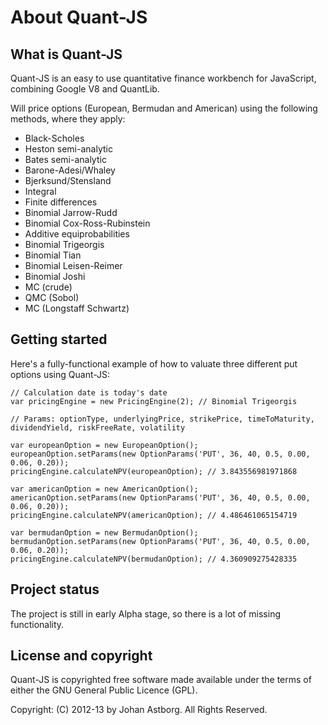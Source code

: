 # About Quant-JS #

## What is Quant-JS ##

Quant-JS is an easy to use quantitative finance workbench for JavaScript, combining Google V8 and QuantLib.

Will price options (European, Bermudan and American) using the following methods, where they apply:
- Black-Scholes
- Heston semi-analytic
- Bates semi-analytic
- Barone-Adesi/Whaley
- Bjerksund/Stensland
- Integral
- Finite differences
- Binomial Jarrow-Rudd
- Binomial Cox-Ross-Rubinstein
- Additive equiprobabilities
- Binomial Trigeorgis
- Binomial Tian
- Binomial Leisen-Reimer
- Binomial Joshi
- MC (crude)
- QMC (Sobol)
- MC (Longstaff Schwartz)

## Getting started ##

Here's a fully-functional example of how to valuate three different put options using Quant-JS:

    // Calculation date is today's date
	var pricingEngine = new PricingEngine(2); // Binomial Trigeorgis
    
    // Params: optionType, underlyingPrice, strikePrice, timeToMaturity, dividendYield, riskFreeRate, volatility

    var europeanOption = new EuropeanOption();
    europeanOption.setParams(new OptionParams('PUT', 36, 40, 0.5, 0.00, 0.06, 0.20));
    pricingEngine.calculateNPV(europeanOption); // 3.843556981971868

    var americanOption = new AmericanOption();
    americanOption.setParams(new OptionParams('PUT', 36, 40, 0.5, 0.00, 0.06, 0.20));
    pricingEngine.calculateNPV(americanOption); // 4.486461065154719

    var bermudanOption = new BermudanOption();
    bermudanOption.setParams(new OptionParams('PUT', 36, 40, 0.5, 0.00, 0.06, 0.20));
    pricingEngine.calculateNPV(bermudanOption); // 4.360909275428335


## Project status ##
The project is still in early Alpha stage, so there is a lot of missing functionality.

## License and copyright ##

Quant-JS is copyrighted free software made available under the terms
of either the GNU General Public Licence (GPL).

Copyright: (C) 2012-13 by Johan Astborg. All Rights Reserved.